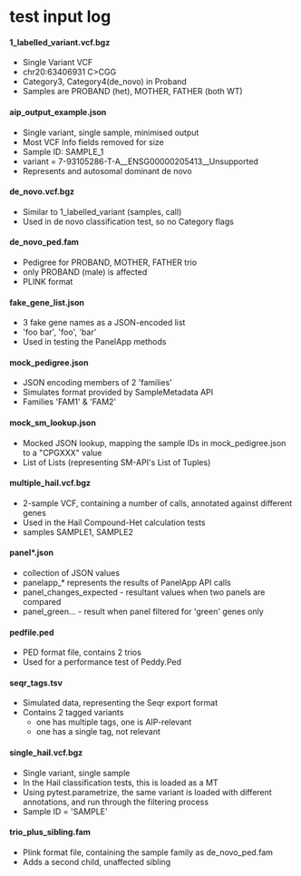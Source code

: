 # test input log

#### 1_labelled_variant.vcf.bgz

- Single Variant VCF
- chr20:63406931 C>CGG
- Category3, Category4(de_novo) in Proband
- Samples are PROBAND (het), MOTHER, FATHER (both WT)

#### aip_output_example.json

- Single variant, single sample, minimised output
- Most VCF Info fields removed for size
- Sample ID: SAMPLE_1
- variant = 7-93105286-T-A__ENSG00000205413__Unsupported
- Represents and autosomal dominant de novo

#### de_novo.vcf.bgz

- Similar to 1_labelled_variant (samples, call)
- Used in de novo classification test, so no Category flags

#### de_novo_ped.fam

- Pedigree for PROBAND, MOTHER, FATHER trio
- only PROBAND (male) is affected
- PLINK format

#### fake_gene_list.json

- 3 fake gene names as a JSON-encoded list
- 'foo bar', 'foo', 'bar'
- Used in testing the PanelApp methods

#### mock_pedigree.json

- JSON encoding members of 2 'families'
- Simulates format provided by SampleMetadata API
- Families 'FAM1' & 'FAM2'

#### mock_sm_lookup.json

- Mocked JSON lookup, mapping the sample IDs in mock_pedigree.json to a "CPGXXX" value
- List of Lists (representing SM-API's List of Tuples)

#### multiple_hail.vcf.bgz

- 2-sample VCF, containing a number of calls, annotated against different genes
- Used in the Hail Compound-Het calculation tests
- samples SAMPLE1, SAMPLE2

#### panel*.json

- collection of JSON values
- panelapp_* represents the results of PanelApp API calls
- panel_changes_expected - resultant values when two panels are compared
- panel_green... - result when panel filtered for 'green' genes only

#### pedfile.ped

- PED format file, contains 2 trios
- Used for a performance test of Peddy.Ped

#### seqr_tags.tsv

- Simulated data, representing the Seqr export format
- Contains 2 tagged variants
  - one has multiple tags, one is AIP-relevant
  - one has a single tag, not relevant

#### single_hail.vcf.bgz

- Single variant, single sample
- In the Hail classification tests, this is loaded as a MT
- Using pytest.parametrize, the same variant is loaded with different annotations, and run through the filtering process
- Sample ID = 'SAMPLE'

#### trio_plus_sibling.fam

- Plink format file, containing the sample family as de_novo_ped.fam
- Adds a second child, unaffected sibling
